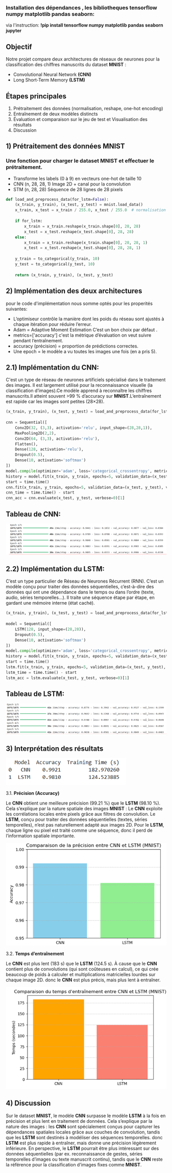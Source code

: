 ### Installation des dépendances , les bibliotheques tensorflow numpy matplotlib pandas seaborn:
via l'instruction: 
**!pip install tensorflow numpy matplotlib pandas seaborn jupyter**
## Objectif
Notre projet compare deux architectures de réseaux de neurones pour la classification des chiffres manuscrits du dataset **MNIST** :
- Convolutional Neural Network **(CNN)**
- Long Short-Term Memory **(LSTM)**

## Étapes principales
1. Prétraitement des données (normalisation, reshape, one-hot encoding)
2. Entraînement de deux modèles distincts
3. Évaluation et comparaison sur le jeu de test et Visualisation des résultats
4. Discussion

## 1)  Prétraitement des données MNIST

### Une fonction pour charger le dataset **MNIST** et effectuer le prétraitement.
- Transforme les labels (0 à 9) en vecteurs one-hot de taille 10
- CNN	(n, 28, 28, 1)	Image 2D + canal pour la convolution
- STM	(n, 28, 28)	Séquence de 28 lignes de 28 pixels

```python
def load_and_preprocess_data(for_lstm=False):
    (x_train, y_train), (x_test, y_test) = mnist.load_data()
    x_train, x_test = x_train / 255.0, x_test / 255.0  # normalisation
    
    if for_lstm:
        x_train = x_train.reshape(x_train.shape[0], 28, 28)
        x_test = x_test.reshape(x_test.shape[0], 28, 28)
    else:
        x_train = x_train.reshape(x_train.shape[0], 28, 28, 1)
        x_test = x_test.reshape(x_test.shape[0], 28, 28, 1)
   
    y_train = to_categorical(y_train, 10)
    y_test = to_categorical(y_test, 10)

    return (x_train, y_train), (x_test, y_test)
```
## 2) Implémentation des deux architectures 
pour le code d'implémentation nous somme optés pour les properités suivantes:
- L’optimiseur contrôle la manière dont les poids du réseau sont ajustés à chaque itération pour réduire l’erreur.
- Adam = Adaptive Moment Estimation C’est un bon choix par défaut .
- metrics=['accuracy'] c'est la  métrique d’évaluation on veut suivre pendant l’entraînement.
 - accuracy (précision) = proportion de prédictions correctes.
 - Une epoch = le modèle a vu toutes les images une fois (en a pris 5).
## 2.1) Implémentation du CNN:
C'est un type de réseau de neurones artificiels spécialisé dans le traitement des images. Il est largement utilisé pour la reconnaissance visuelle (la classification d’images).Ce modèle apprend à reconnaître les chiffres manuscrits.Il atteint souvent >99 % d’accuracy sur **MNIST**.L’entraînement est rapide car les images sont petites (28×28).


```python
(x_train, y_train), (x_test, y_test) = load_and_preprocess_data(for_lstm=False)

cnn = Sequential([
    Conv2D(32, (3,3), activation='relu', input_shape=(28,28,1)),
    MaxPooling2D(2,2),
    Conv2D(64, (3,3), activation='relu'),
    Flatten(),
    Dense(128, activation='relu'),
    Dropout(0.5),
    Dense(10, activation='softmax')
])
model.compile(optimizer='adam', loss='categorical_crossentropy', metrics=['accuracy'])
history = model.fit(x_train, y_train, epochs=5, validation_data=(x_test, y_test))
start = time.time()
cnn.fit(x_train, y_train, epochs=5, validation_data=(x_test, y_test), verbose=0)
cnn_time = time.time() - start
cnn_acc = cnn.evaluate(x_test, y_test, verbose=0)[1]

```
## Tableau de CNN:
![Resultat_CNN](cnn_resultat.PNG)

## 2.2) Implémentation du LSTM:
C’est un type particulier de Réseau de Neurones Récurrent (RNN).
C’est un modèle conçu pour traiter des données séquentielles, c’est-à-dire des données qui ont une dépendance dans le temps ou dans l’ordre (texte, audio, séries temporelles…). Il traite une séquence étape par étape, en gardant une mémoire interne (état caché).
```python
(x_train, y_train), (x_test, y_test) = load_and_preprocess_data(for_lstm=True)

model = Sequential([
    LSTM(128, input_shape=(28,28)),
    Dropout(0.5),
    Dense(10, activation='softmax')
])
model.compile(optimizer='adam', loss='categorical_crossentropy', metrics=['accuracy'])
history = model.fit(x_train, y_train, epochs=5, validation_data=(x_test, y_test))
start = time.time()
lstm.fit(x_train, y_train, epochs=5, validation_data=(x_test, y_test), verbose=0)
lstm_time = time.time() - start
lstm_acc = lstm.evaluate(x_test, y_test, verbose=0)[1]
```
## Tableau de LSTM:
![Resultat_LSTM](lstm_resultat.PNG)

## 3) Interprétation des résultats
![Resultat de coùmparaison](tableaux_comparaison.PNG)

 3.1. **Précision (Accuracy)**
 
Le **CNN** obtient une meilleure précision (99.21 %) que le **LSTM** (98.10 %).
Cela s’explique par la nature spatiale des images **MNIST** :
Le **CNN** exploite les corrélations locales entre pixels grâce aux filtres de convolution.
Le **LSTM**, conçu pour traiter des données séquentielles (textes, séries temporelles), n’est pas naturellement adapté aux images 2D.
Pour le **LSTM**, chaque ligne ou pixel est traité comme une séquence, donc il perd de l’information spatiale importante.

![Précision Accuracy](comparaison%20accuracy.PNG)

3.2. **Temps d’entraînement**
 
Le **CNN** est plus lent (183 s) que le **LSTM** (124.5 s). À cause que le **CNN** contient plus de convolutions (qui sont coûteuses en calcul), ce qui crée beaucoup de poids à calculer et multiplications matricielles lourdes sur chaque image 2D.
donc le **CNN** est plus précis, mais plus lent à entraîner.

![Temps d’entraînement](comparaison%20tems%20d'entrainement.PNG)

## 4) Discussion 

Sur le dataset **MNIST**, le modèle **CNN** surpasse le modèle **LSTM** à la fois en précision et plus lent en traitement de données. Cela s’explique par la nature des images : les **CNN** sont spécialement conçus pour capturer les dépendances spatiales locales grâce aux couches de convolution, tandis que les **LSTM** sont destinés à modéliser des séquences temporelles. donc **LSTM** est plus rapide à entraîner, mais donne une précision légèrement inférieure.
En perspective, le **LSTM** pourrait être plus intéressant sur des données séquentielles (par ex. reconnaissance de gestes, séries temporelles d’images ou texte manuscrit continu), tandis que le **CNN** reste la référence pour la classification d’images fixes comme **MNIST**.
